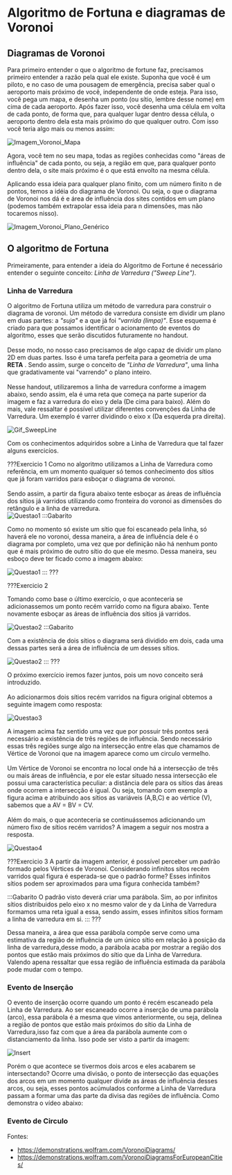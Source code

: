 # Algoritmo de Fortuna e diagramas de Voronoi

## Diagramas de Voronoi


Para primeiro entender o que o algoritmo de fortune faz, precisamos primeiro entender a razão pela qual ele existe. Suponha que você é um piloto, e no caso de uma pousagem de emergência, precisa saber qual o aeroporto mais próximo de você, independente de onde esteja. Para isso, você pega um mapa, e desenha um ponto (ou sítio, lembre desse nome) em cima de cada aeroporto. Após fazer isso, você desenha uma célula em volta de cada ponto, de forma que, para qualquer lugar dentro dessa célula, o aeroporto dentro dela esta mais próximo do que qualquer outro. Com isso você teria algo mais ou menos assim:


![Imagem_Voronoi_Mapa](ItalyVoronoiMap.png)


Agora, você tem no seu mapa, todas as regiões conhecidas como "áreas de influência" de cada ponto, ou seja, a região em que, para qualquer ponto dentro dela, o site mais próximo é o que está envolto na mesma célula.


Aplicando essa ideia para qualquer plano finito, com um número finito n de pontos, temos a idéia do diagrama de Voronoi. Ou seja, o que o diagrama de Voronoi nos dá é e área de influência dos sites contidos em um plano (podemos também extrapolar essa ideia para n dimensões, mas não tocaremos nisso). 

![Imagem_Voronoi_Plano_Genérico](VoronoiGenérico.png)

## O algoritmo de Fortuna

Primeiramente, para entender a ideia do Algoritmo de Fortune é necessário entender o seguinte conceito:  *Linha de Varredura ("Sweep Line")*.


### Linha de Varredura

O algoritmo de Fortuna utiliza um método de varredura para construir o diagrama de voronoi. Um método de varredura consiste em dividir um plano em duas partes: a *"suja"* e a que já foi *"varrida (limpa)"*. Esse esquema é criado para que possamos identificar o acionamento de eventos do algoritmo, esses que serão discutidos futuramente no handout.
\
\
Desse modo, no nosso caso precisamos de algo capaz de dividir um plano 2D em duas partes. Isso é uma tarefa perfeita para a geometria de uma **RETA** . Sendo assim, surge o conceito de  *"Linha de Varredura"*, uma linha que gradativamente vai "varrendo" o plano inteiro. 
\
\
Nesse handout, utilizaremos a linha de varredura conforme a imagem abaixo, sendo assim, ela é uma reta que começa na parte superior da imagem e faz a varredura do eixo y dela (De cima para baixo). Além do mais, vale ressaltar é possível utilizar diferentes convenções da Linha de Varredura. Um exemplo é varrer dividindo o eixo x (Da esquerda pra direita).

![Gif_SweepLine](Scan.gif)

Com os conhecimentos adquiridos sobre a Linha de Varredura que tal fazer alguns exercicíos.

???Exercicio 1
Como no algoritmo utilizamos a Linha de Varredura como referência, em um momento qualquer só temos conhecimento dos sítios que já foram varridos para esboçar o diagrama de voronoi.
\
\
Sendo assim, a partir da figura abaixo tente esboçar as áreas de influência dos sítios já varridos utilizando como fronteira do voronoi as dimensões do retângulo e a linha de varredura.  
![Questao1](q1.png)
:::Gabarito

Como no momento só existe um sítio que foi escaneado pela linha, só haverá ele no voronoi, dessa maneira, a área de influência dele é o diagrama por completo, uma vez que por definição não há nenhum ponto que é mais próximo de outro sítio do que ele mesmo. Dessa maneira, seu esboço deve ter ficado como a imagem abaixo:

![Questao1](q1gab.png)
:::
???

???Exercicio 2

Tomando como base o último exercício, o que aconteceria se adicionassemos um ponto recém varrido como na figura abaixo. Tente novamente esboçar as áreas de influência dos sítios já varridos.

![Questao2](q2.png)
:::Gabarito

Com a existência de dois sítios o diagrama será dividido em dois, cada uma dessas partes será a área de influência de um desses sítios.

![Questao2](q2gab.png)
:::
???

O próximo exercício iremos fazer juntos, pois um novo conceito será introduzido. 
\
\
Ao adicionarmos dois sítios recém varridos na figura original obtemos a seguinte imagem como resposta:

![Questao3](q3gab.png)

A imagem acima faz sentido uma vez que por possuir três pontos será necessário a existência de três regiões de influência. Sendo necessário essas três regiões surge algo na intersecção entre elas que chamamos de Vértice de Voronoi que na imagem aparece como um circulo vermelho. 
\
\
Um Vértice de Voronoi se encontra no local onde há a intersecção de três ou mais áreas de influência, e por ele estar situado nessa intersecção ele possui uma característica peculiar: a distância dele para os sítios das áreas onde ocorrem a intersecção é igual. Ou seja, tomando com exemplo a figura acima e atribuindo aos sítios as variáveis (A,B,C) e ao vértice (V), sabemos que a AV = BV = CV.
\
\
Além do mais, o que aconteceria se continuássemos adicionando um número fixo de sítios recém varridos? A imagem a seguir nos mostra a resposta.

![Questao4](q4.png)

???Exercicio 3
A partir da imagem anterior, é possível perceber um padrão formado pelos Vértices de Voronoi. Considerando infinitos sítos recém varridos qual figura é esperada-se que o padrão forme? Esses infinitos sítios podem ser aproximados para uma figura conhecida também?

:::Gabarito
O padrão visto deverá criar uma parábola. Sim, ao por infinitos sítios distribuidos pelo eixo x no mesmo valor de y da Linha de Varredura formamos uma reta igual a essa, sendo assim, esses infinitos sítios formam a linha de varredura em si.
:::
???

Dessa maneira, a área que essa parábola compõe serve como uma estimativa da região de influência de um único sítio em relação à posição da linha de varredura,desse modo, a parábola acaba por mostrar a região dos pontos que estão mais próximos do sítio que da Linha de Varredura. Valendo apena ressaltar que essa região de influência estimada da parábola pode mudar com o tempo. 


### Evento de Inserção

O evento de inserção ocorre quando um ponto é recém escaneado pela Linha de Varredura. Ao ser escaneado ocorre a inserção de uma parábola (arco), essa parábola é a mesma que vimos anteriormente, ou seja, delinea a região de pontos que estão mais próximos do sítio da Linha de Varredura,isso faz com que a área da parábola aumente com o distanciamento da linha. Isso pode ser visto a partir da imagem:

![Insert](insert.png)

Porém o que acontece se tivermos dois arcos e eles acabarem se intersectando? Ocorre uma divisão, o ponto de intersecção das equações dos arcos em um momento qualquer divide as áreas de influência desses arcos, ou seja, esses pontos acúmulados conforme a Linha de Varredura passam a formar uma das parte da divisa das regiões de influência. Como demonstra o vídeo abaixo:


### Evento de Circulo

Fontes: 
* <https://demonstrations.wolfram.com/VoronoiDiagrams/>
* <https://demonstrations.wolfram.com/VoronoiDiagramsForEuropeanCities/>
